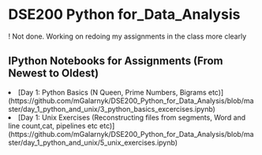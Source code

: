 # DSE200 Python for_Data_Analysis
! Not done. Working on redoing my assignments in the class more clearly

## IPython Notebooks for Assignments (From Newest to Oldest) 
  <li>[Day 1: Python Basics (N Queen, Prime Numbers, Bigrams etc)](https://github.com/mGalarnyk/DSE200_Python_for_Data_Analysis/blob/master/day_1_python_and_unix/3_python_basics_excercises.ipynb)</li>
  <li>[Day 1: Unix Exercises (Reconstructing files from segments, Word and line count,cat, pipelines etc etc)](https://github.com/mGalarnyk/DSE200_Python_for_Data_Analysis/blob/master/day_1_python_and_unix/5_unix_exercises.ipynb)</li>



